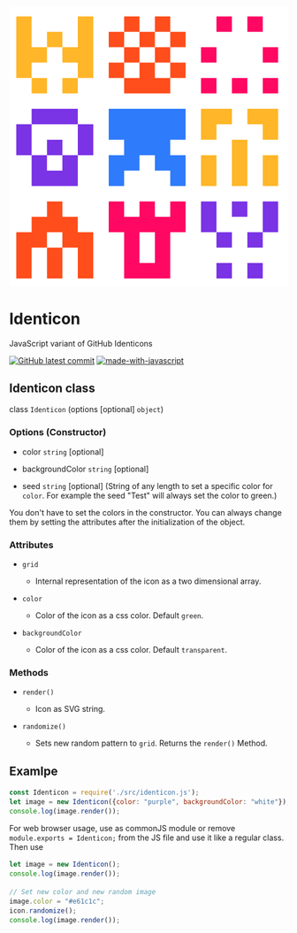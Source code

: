 ![Identicon](https://github.com/nkoepke/Identicon/blob/main/images/Identicon.png?raw=true)

# Identicon
JavaScript variant of GitHub Identicons

[![GitHub latest commit](https://badgen.net/github/last-commit/nkoepke/Identicon/main)](https://GitHub.com/nkoepke/Identicon/commit/)
[![made-with-javascript](https://img.shields.io/badge/Made%20with-JavaScript-1f425f.svg?logo=javascript)](https://www.javascript.com)

## Identicon class

class `Identicon` (options [optional] `object`)

### Options (Constructor)

* color `string` [optional]

* backgroundColor `string` [optional]

* seed `string` [optional] (String of any length to set a specific color for `color`. For example the seed "Test" will always set the color to green.)

You don't have to set the colors in the constructor. You can always change them by setting the attributes after the initialization of the object.

### Attributes

* `grid`
    * Internal representation of the icon as a two dimensional array.

* `color`
    * Color of the icon as a css color. Default `green`.

* `backgroundColor`
    * Color of the icon as a css color. Default `transparent`.

### Methods

* `render()`
    * Icon as SVG string.

* `randomize()`
    * Sets new random pattern to `grid`. Returns the `render()` Method.

## Examlpe

```js
const Identicon = require('./src/identicon.js');
let image = new Identicon({color: "purple", backgroundColor: "white"});
console.log(image.render());
```

For web browser usage, use as commonJS module or remove ```module.exports = Identicon;``` from the JS file and use it like a regular class.
Then use
```js
let image = new Identicon();
console.log(image.render());

// Set new color and new random image
image.color = "#e61c1c";
icon.randomize();
console.log(image.render());
```